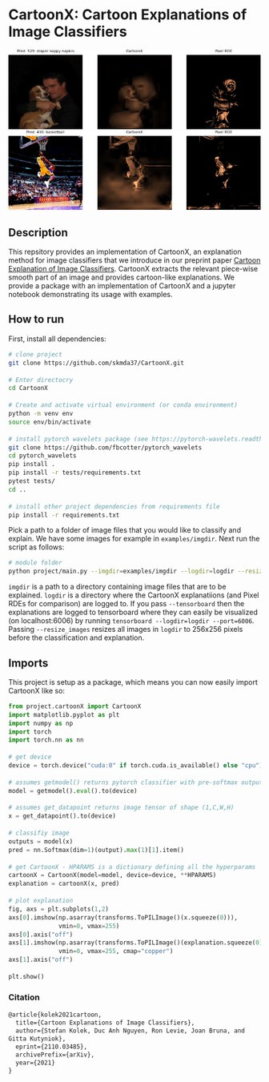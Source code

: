 # CartoonX: Cartoon Explanations of Image Classifiers  

<img src="./examples/logdir/exp-babyorig.jpg">

<img src="./examples/logdir/exp-kobe2.jpg">

## Description   
This repsitory provides an implementation of CartoonX, an explanation method for image classifiers that we introduce in our preprint paper [Cartoon Explanation of Image Classifiers](https://arxiv.org/abs/2110.03485). CartoonX extracts the relevant piece-wise smooth part of an image and provides cartoon-like explanations. We provide a package with an implementation of CartoonX and a jupyter notebook demonstrating its usage with examples.

## How to run   
First, install all dependencies:   
```bash
# clone project   
git clone https://github.com/skmda37/CartoonX.git 

# Enter directocry
cd CartoonX 

# Create and activate virtual environment (or conda environment)
python -m venv env
source env/bin/activate   

# install pytorch wavelets package (see https://pytorch-wavelets.readthedocs.io/en/latest/readme.html for the docs)
git clone https://github.com/fbcotter/pytorch_wavelets
cd pytorch_wavelets
pip install .
pip install -r tests/requirements.txt
pytest tests/
cd ..

# install other project dependencies from requirements file   
pip install -r requirements.txt
 ```   
 Pick a path to a folder of image files that you would like to classify and explain. We have some images for example in `examples/imgdir`. Next run the script as follows: 
 ```bash
# module folder
python project/main.py --imgdir=examples/imgdir --logdir=logdir --resize_images
```
`imgdir` is a path to a directory containing image files that are to be explained. `logdir` is a directory where the CartoonX explanatiions (and Pixel RDEs for comparison) are logged to. If you pass `--tensorboard` then the explanations are logged to tensorboard where they can easily be visualized (on localhost:6006) by running `tensorboard --logdir=logdir --port=6006`. Passing `--resize_images` resizes all images in `logdir` to 256x256 pixels before the classification and explanation. 
## Imports
This project is setup as a package, which means you can now easily import CartoonX like so:
```python
from project.cartoonX import CartoonX
import matplotlib.pyplot as plt
import numpy as np
import torch
import torch.nn as nn

# get device
device = torch.device("cuda:0" if torch.cuda.is_available() else "cpu")                      

# assumes getmodel() returns pytorch classifier with pre-softmax output
model = getmodel().eval().to(device)

# assumes get_datapoint returns image tensor of shape (1,C,W,H)
x = get_datapoint().to(device)

# classifiy image
outputs = model(x)
pred = nn.Softmax(dim=1)(output).max(1)[1].item() 

# get CartoonX - HPARAMS is a dictionary defining all the hyperparams
cartoonX = CartoonX(model=model, device=device, **HPARAMS)
explanation = cartoonX(x, pred)

# plot explanation
fig, axs = plt.subplots(1,2)
axs[0].imshow(np.asarray(transforms.ToPILImage()(x.squeeze(0))),
              vmin=0, vmax=255)
axs[0].axis("off")
axs[1].imshow(np.asarray(transforms.ToPILImage()(explanation.squeeze(0))),
              vmin=0, vmax=255, cmap="copper")
axs[1].axis("off")

plt.show()
```

### Citation   
```
@article{kolek2021cartoon,
  title={Cartoon Explanations of Image Classifiers},
  author={Stefan Kolek, Duc Anh Nguyen, Ron Levie, Joan Bruna, and Gitta Kutyniok},
  eprint={2110.03485},
  archivePrefix={arXiv},
  year={2021}
}
```   
